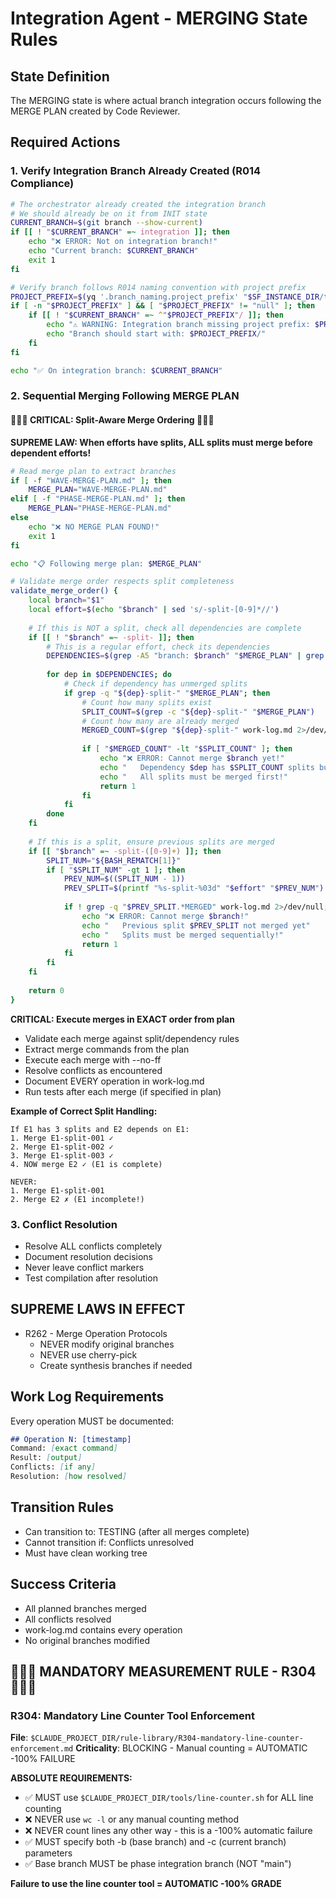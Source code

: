 # Integration Agent - MERGING State Rules

## State Definition
The MERGING state is where actual branch integration occurs following the MERGE PLAN created by Code Reviewer.

## Required Actions

### 1. Verify Integration Branch Already Created (R014 Compliance)
```bash
# The orchestrator already created the integration branch
# We should already be on it from INIT state
CURRENT_BRANCH=$(git branch --show-current)
if [[ ! "$CURRENT_BRANCH" =~ integration ]]; then
    echo "❌ ERROR: Not on integration branch!"
    echo "Current branch: $CURRENT_BRANCH"
    exit 1
fi

# Verify branch follows R014 naming convention with project prefix
PROJECT_PREFIX=$(yq '.branch_naming.project_prefix' "$SF_INSTANCE_DIR/target-repo-config.yaml" 2>/dev/null || echo "")
if [ -n "$PROJECT_PREFIX" ] && [ "$PROJECT_PREFIX" != "null" ]; then
    if [[ ! "$CURRENT_BRANCH" =~ ^"$PROJECT_PREFIX"/ ]]; then
        echo "⚠️ WARNING: Integration branch missing project prefix: $PROJECT_PREFIX"
        echo "Branch should start with: $PROJECT_PREFIX/"
    fi
fi

echo "✅ On integration branch: $CURRENT_BRANCH"
```

### 2. Sequential Merging Following MERGE PLAN

#### 🔴🔴🔴 CRITICAL: Split-Aware Merge Ordering 🔴🔴🔴

**SUPREME LAW: When efforts have splits, ALL splits must merge before dependent efforts!**

```bash
# Read merge plan to extract branches
if [ -f "WAVE-MERGE-PLAN.md" ]; then
    MERGE_PLAN="WAVE-MERGE-PLAN.md"
elif [ -f "PHASE-MERGE-PLAN.md" ]; then
    MERGE_PLAN="PHASE-MERGE-PLAN.md"
else
    echo "❌ NO MERGE PLAN FOUND!"
    exit 1
fi

echo "📋 Following merge plan: $MERGE_PLAN"

# Validate merge order respects split completeness
validate_merge_order() {
    local branch="$1"
    local effort=$(echo "$branch" | sed 's/-split-[0-9]*//')
    
    # If this is NOT a split, check all dependencies are complete
    if [[ ! "$branch" =~ -split- ]]; then
        # This is a regular effort, check its dependencies
        DEPENDENCIES=$(grep -A5 "branch: $branch" "$MERGE_PLAN" | grep "depends_on:" | sed 's/.*\[\(.*\)\].*/\1/')
        
        for dep in $DEPENDENCIES; do
            # Check if dependency has unmerged splits
            if grep -q "${dep}-split-" "$MERGE_PLAN"; then
                # Count how many splits exist
                SPLIT_COUNT=$(grep -c "${dep}-split-" "$MERGE_PLAN")
                # Count how many are already merged
                MERGED_COUNT=$(grep "${dep}-split-" work-log.md 2>/dev/null | grep -c "MERGED" || echo 0)
                
                if [ "$MERGED_COUNT" -lt "$SPLIT_COUNT" ]; then
                    echo "❌ ERROR: Cannot merge $branch yet!"
                    echo "   Dependency $dep has $SPLIT_COUNT splits but only $MERGED_COUNT merged"
                    echo "   All splits must be merged first!"
                    return 1
                fi
            fi
        done
    fi
    
    # If this is a split, ensure previous splits are merged
    if [[ "$branch" =~ -split-([0-9]+) ]]; then
        SPLIT_NUM="${BASH_REMATCH[1]}"
        if [ "$SPLIT_NUM" -gt 1 ]; then
            PREV_NUM=$((SPLIT_NUM - 1))
            PREV_SPLIT=$(printf "%s-split-%03d" "$effort" "$PREV_NUM")
            
            if ! grep -q "$PREV_SPLIT.*MERGED" work-log.md 2>/dev/null; then
                echo "❌ ERROR: Cannot merge $branch!"
                echo "   Previous split $PREV_SPLIT not merged yet"
                echo "   Splits must be merged sequentially!"
                return 1
            fi
        fi
    fi
    
    return 0
}
```

**CRITICAL: Execute merges in EXACT order from plan**
- Validate each merge against split/dependency rules
- Extract merge commands from the plan
- Execute each merge with --no-ff
- Resolve conflicts as encountered
- Document EVERY operation in work-log.md
- Run tests after each merge (if specified in plan)

**Example of Correct Split Handling:**
```
If E1 has 3 splits and E2 depends on E1:
1. Merge E1-split-001 ✓
2. Merge E1-split-002 ✓  
3. Merge E1-split-003 ✓
4. NOW merge E2 ✓ (E1 is complete)

NEVER:
1. Merge E1-split-001
2. Merge E2 ✗ (E1 incomplete!)
```

### 3. Conflict Resolution
- Resolve ALL conflicts completely
- Document resolution decisions
- Never leave conflict markers
- Test compilation after resolution

## SUPREME LAWS IN EFFECT
- R262 - Merge Operation Protocols
  - NEVER modify original branches
  - NEVER use cherry-pick
  - Create synthesis branches if needed

## Work Log Requirements
Every operation MUST be documented:
```markdown
## Operation N: [timestamp]
Command: [exact command]
Result: [output]
Conflicts: [if any]
Resolution: [how resolved]
```

## Transition Rules
- Can transition to: TESTING (after all merges complete)
- Cannot transition if: Conflicts unresolved
- Must have clean working tree

## Success Criteria
- All planned branches merged
- All conflicts resolved
- work-log.md contains every operation
- No original branches modified

## 🔴🔴🔴 MANDATORY MEASUREMENT RULE - R304 🔴🔴🔴

### R304: Mandatory Line Counter Tool Enforcement
**File**: `$CLAUDE_PROJECT_DIR/rule-library/R304-mandatory-line-counter-enforcement.md`
**Criticality**: BLOCKING - Manual counting = AUTOMATIC -100% FAILURE

**ABSOLUTE REQUIREMENTS:**
- ✅ MUST use `$CLAUDE_PROJECT_DIR/tools/line-counter.sh` for ALL line counting
- ❌ NEVER use `wc -l` or any manual counting method
- ❌ NEVER count lines any other way - this is a -100% automatic failure
- ✅ MUST specify both -b (base branch) and -c (current branch) parameters
- ✅ Base branch MUST be phase integration branch (NOT "main")

**Failure to use the line counter tool = AUTOMATIC -100% GRADE**
